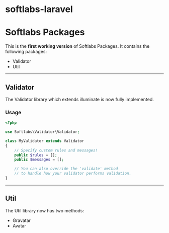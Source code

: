 softlabs-laravel
================

# Softlabs Packages

This is the **first working version** of Softlabs Packages. It contains the following packages:

- Validator
- Util

-----

## Validator
The Validator library which extends illuminate is now fully implemented. 

### Usage
```php
<?php

use Softlabs\Validator\Validator;

class MyValidator extends Validator
{
	// Specify custom rules and messages!
	public $rules = [];
	public $messages = [];

	// You can also override the 'validate' method
	// to handle how your validator performs validation.
}

```

-----
## Util
The Util library now has two methods:
 - Gravatar
 - Avatar
